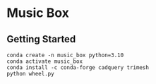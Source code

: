 # Music Box



## Getting Started

```
conda create -n music_box python=3.10
conda activate music_box
conda install -c conda-forge cadquery trimesh
python wheel.py
```